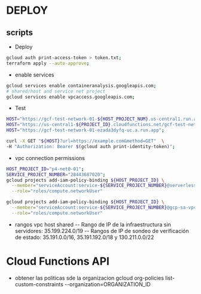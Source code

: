 # DEPLOY

## scripts

- Deploy
```bash
gcloud auth print-access-token > token.txt;
terraform apply --auto-approve;
```
- enable services
```bash
gcloud services enable containeranalysis.googleapis.com;
# shared/host and service net project
gcloud services enable vpcaccess.googleapis.com;
```

- Test
```bash
HOST="https://gcf-test-network-01-${HOST_PROJECT_NUM}.us-central1.run.app";
HOST="https://us-central1-${PROJECT_ID}.cloudfunctions.net/gcf-test-network-01";
HOST="https://gcf-test-network-01-ezada3dyfq-uc.a.run.app";

curl -X GET "${HOST}?url=https://example.com&method=GET"  \
-H "Authorization: Bearer $(gcloud auth print-identity-token)";
```

- vpc connection permissions
```bash
HOST_PROJECT_ID="p4-net0-01";
SERVICE_PROJECT_NUMBER="28443687020";
gcloud projects add-iam-policy-binding ${HOST_PROJECT_ID} \
  --member="serviceAccount:service-${SERVICE_PROJECT_NUMBER}@serverless-robot-prod.iam.gserviceaccount.com" \
  --role="roles/compute.networkUser"

gcloud projects add-iam-policy-binding ${HOST_PROJECT_ID} \
  --member="serviceAccount:service-${SERVICE_PROJECT_NUMBER}@gcp-sa-vpcaccess.iam.gserviceaccount.com" \
  --role="roles/compute.networkUser"

```

- rangos vpc host shared
-- Rango de IP de la infraestructura sin servidores: 35.199.224.0/19
-- Rangos de IP de sondeo de verificación de estado: 35.191.0.0/16, 35.191.192.0/18 y 130.211.0.0/22

# Cloud Functions API
- obtener las politicas sde la organizacion
gcloud org-policies list-custom-constraints --organization=ORGANIZATION_ID
